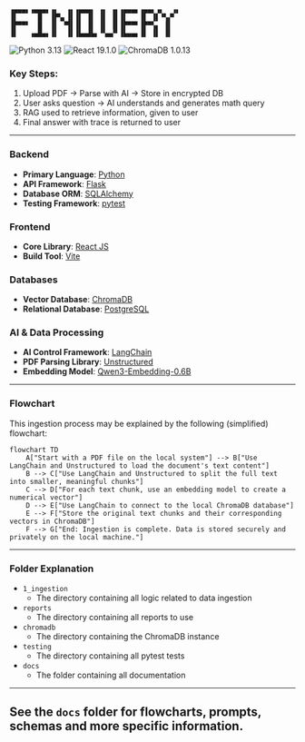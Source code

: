 ```
▗▄▄▄▖▗▄▄▄▖▗▖  ▗▖▗▄▄▄▖ ▗▖ ▗▖▗▄▄▄▖▗▄▄▖▗▖  ▗▖
▐▌     █  ▐▛▚▖▐▌▐▌ ▐▌ ▐▌ ▐▌▐▌   ▐▌ ▐▌▝▚▞▘  
▐▛▀▀▘  █  ▐▌ ▝▜▌▐▌ ▐▌ ▐▌ ▐▌▐▛▀▀▘▐▛▀▚▖ ▐▌  
▐▌   ▗▄█▄▖▐▌  ▐▌▐▙▄▟▙▖▝▚▄▞▘▐▙▄▄▖▐▌ ▐▌ ▐▌                                      
```

![Python 3.13](https://img.shields.io/badge/Python-3.13-blue?logo=python&logoColor=white)
![React 19.1.0](https://img.shields.io/badge/React-19.1.0-blue?logo=react)
![ChromaDB 1.0.13](https://img.shields.io/badge/ChromaDB-1.0.13-blue?logo=python)

### Key Steps:

1. Upload PDF → Parse with AI → Store in encrypted DB
2. User asks question → AI understands and generates math query
3. RAG used to retrieve information, given to user
4. Final answer with trace is returned to user

---

### Backend

- **Primary Language**: [Python](https://www.python.org/)
- **API Framework**: [Flask](https://flask.palletsprojects.com/)
- **Database ORM**: [SQLAlchemy](https://www.sqlalchemy.org/)
- **Testing Framework**: [pytest](https://docs.pytest.org/)

### Frontend

- **Core Library**: [React JS](https://react.dev/)
- **Build Tool**: [Vite](https://vitejs.dev/)

### Databases

- **Vector Database**: [ChromaDB](https://www.trychroma.com/)
- **Relational Database**: [PostgreSQL](https://www.postgresql.org/)

### AI & Data Processing

- **AI Control Framework**: [LangChain](https://www.langchain.com/)
- **PDF Parsing Library**: [Unstructured](https://unstructured.io/)
- **Embedding Model**: [Qwen3-Embedding-0.6B](https://huggingface.co/Qwen/Qwen3-Embedding-0.6B)

---

### Flowchart

This ingestion process may be explained by the following (simplified) flowchart:

```mermaid
flowchart TD
    A["Start with a PDF file on the local system"] --> B["Use LangChain and Unstructured to load the document's text content"]
    B --> C["Use LangChain and Unstructured to split the full text into smaller, meaningful chunks"]
    C --> D["For each text chunk, use an embedding model to create a numerical vector"]
    D --> E["Use LangChain to connect to the local ChromaDB database"]
    E --> F["Store the original text chunks and their corresponding vectors in ChromaDB"]
    F --> G["End: Ingestion is complete. Data is stored securely and privately on the local machine."]
```

---

### Folder Explanation

- `1_ingestion`
    - The directory containing all logic related to data ingestion
- `reports`
    - The directory containing all reports to use
- `chromadb`
    - The directory containing the ChromaDB instance
- `testing`
    - The directory containing all pytest tests
- `docs`
    - The folder containing all documentation

---

## See the `docs` folder for flowcharts, prompts, schemas and more specific information.
